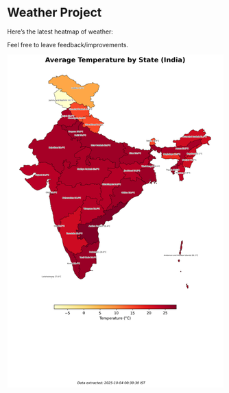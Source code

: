 # Weather Project

Here’s the latest heatmap of weather:

Feel free to leave feedback/improvements.

![India Heatmap](docs/assets/india_heatmap.png?v=E01D50)
